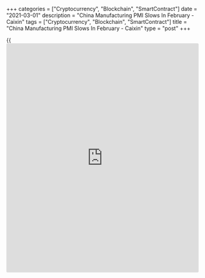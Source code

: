 +++
categories = ["Cryptocurrency", "Blockchain", "SmartContract"]
date = "2021-03-01"
description = "China Manufacturing PMI Slows In February - Caixin"
tags = ["Cryptocurrency", "Blockchain", "SmartContract"]
title = "China Manufacturing PMI Slows In February - Caixin"
type = "post"
+++

{{<iframe id="large-banner" src="https://www.bounty.group/#slide=3.0" width="100%" height="600" scrolling="no" style="border: 0px solid rgb(216, 221, 230); border-radius: 3px;">}}

The manufacturing sector in China continued to expand in February,
albeit at a slower pace, the latest survey from Caixin showed on Monday
with a manufacturing PMI score of 50.9.

That's down from 51.5 in January, although it remains above the boom-or-
bust line of 50 that separates expansion from contraction.

Individually, output expanded modestly amid a softer rise in new work as
the pandemic weighed on export sales and supplier performance.

Greater prices for raw materials and higher transport costs led to a
further substantial rise in input costs. As a result, prices charged by
manufacturers rose solidly as companies looked to partially pass on
higher cost burdens to customers.

Business confidence improved on hopes for a global economic recovery in
the months ahead.

For comments and feedback [contact](https://www.playgroundfx.com/contact/): editorial@rtt[news](https://www.letsplayfx.com/blog/forex-news-website/).com

[Economic News][1]

 **What parts of the world are seeing the best (and worst) economic
performances lately? Click[here][2] to check out our [Econ Scorecard][2]
and find out! See up-to-the-moment [ranking](https://www.playgroundfx.com/blog/crypto-exchange-ranking/)s for the best and worst
performers in [GDP][3], [unemployment rate][4], [inflation][5] and much
more.**

   1. www.rtt[news](https://www.letsplayfx.com/blog/forex-news-website/).com/Content/EconomicNews.aspx
   2. www.rtt[news](https://www.letsplayfx.com/blog/forex-news-website/).com/economic-scorecard/world-rank/unemployment-rate/highest-performance.aspx
   3. www.rtt[news](https://www.letsplayfx.com/blog/forex-news-website/).com/economic-scorecard/world-rank/GDP/highest-performance.aspx
   4. www.rtt[news](https://www.letsplayfx.com/blog/forex-news-website/).com/economic-scorecard/world-rank/unemployment-rate/lowest-performance.aspx
   5. www.rtt[news](https://www.letsplayfx.com/blog/forex-news-website/).com/economic-scorecard/world-rank/CPI/highest-performance.aspx